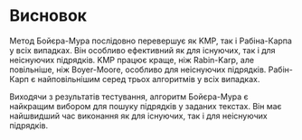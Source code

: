 # Висновок
Метод Бойєра-Мура послідовно перевершує як KMP, так і Рабіна-Карпа у всіх випадках. Він особливо ефективний як для існуючих, так і для неіснуючих підрядків.
KMP працює краще, ніж Rabin-Karp, але повільніше, ніж Boyer-Moore, особливо для неіснуючих підрядків.
Рабін-Карп є найповільнішим серед трьох алгоритмів у всіх випадках.

Виходячи з результатів тестування, алгоритм Бойєра-Мура є найкращим вибором для пошуку підрядків у заданих текстах. Він має найшвидший час виконання як для існуючих, так і для неіснуючих підрядків.
